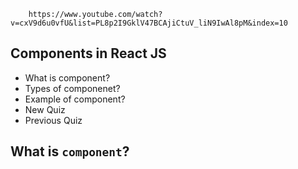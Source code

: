         https://www.youtube.com/watch?v=cxV9d6u0vfU&list=PL8p2I9GklV47BCAjiCtuV_liN9IwAl8pM&index=10


## Components in React JS

* What is component?
* Types of componenet?
* Example of component?
* New Quiz 
* Previous Quiz

## What is `component`?